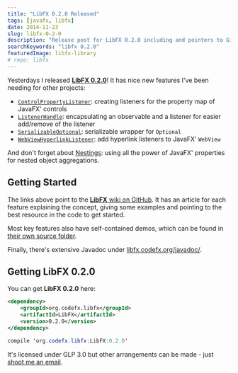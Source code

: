 ```yaml
---
title: "LibFX 0.2.0 Released"
tags: [javafx, libfx]
date: 2014-11-23
slug: libfx-0-2-0
description: "Release post for LibFX 0.2.0 including and pointers to GitHub, Feature descriptions, Maven coordinates and the Javadoc."
searchKeywords: "libfx 0.2.0"
featuredImage: libfx-library
# repo: libfx
---
```


Yesterdays I released [**LibFX 0.2.0**](https://github.com/CodeFX-org/LibFX/releases/tag/v0.2.0)!
It has nice new features I've been needing for other projects:

-   [`ControlPropertyListener`](https://github.com/CodeFX-org/LibFX/wiki/ControlPropertyListener): creating listeners for the property map of JavaFX' controls
-   [`ListenerHandle`](https://github.com/CodeFX-org/LibFX/wiki/ListenerHandle): encapsulating an observable and a listener for easier add/remove of the listener
-   [`SerializableOptional`](https://github.com/CodeFX-org/LibFX/wiki/SerializableOptional): serializable wrapper for `Optional`
-   [`WebViewHyperlinkListener`](https://github.com/CodeFX-org/LibFX/wiki/WebViewHyperlinkListener): add hyperlink listeners to JavaFX' `WebView`

And don't forget about [Nestings](https://github.com/CodeFX-org/LibFX/wiki/Nestings): using all the power of JavaFX' properties for nested object aggregations.

## Getting Started

The links above point to the [**LibFX** wiki on GitHub](https://github.com/CodeFX-org/LibFX/wiki).
It has an article for each feature explaining the concept, giving some examples and pointing to the best resource in the code to get started.

Most key features also have self-contained demos, which can be found in [their own source folder](https://github.com/CodeFX-org/LibFX/tree/master/src/demo/java/org/codefx/libfx).

Finally, there's extensive Javadoc under [libfx.codefx.org/javadoc/](http://libfx.codefx.org/javadoc/).

## Getting LibFX 0.2.0

You can get **LibFX 0.2.0** here:

<contentimage slug="LibFX-v0.2.0" options="sidebar"></contentimage>

```xml
<dependency>
	<groupId>org.codefx.libfx</groupId>
	<artifactId>LibFX</artifactId>
	<version>0.2.0</version>
</dependency>
```

```java
compile 'org.codefx.libfx:LibFX:0.2.0'
```

It's licensed under GLP 3.0 but other arrangements can be made - just [shoot me an email](mailto:nipa@codefx.org).
